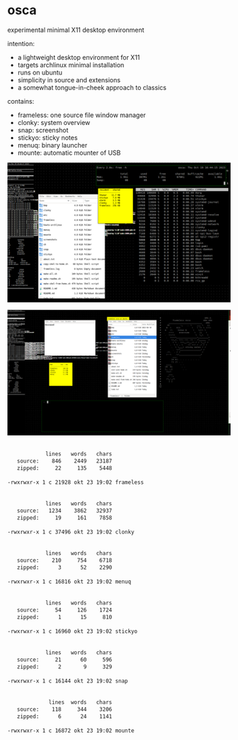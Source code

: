 # osca

experimental minimal X11 desktop environment

intention:
* a lightweight desktop environment for X11
* targets archlinux minimal installation
* runs on ubuntu
* simplicity in source and extensions
* a somewhat tongue-in-cheek approach to classics

contains:
* frameless: one source file window manager
* clonky: system overview
* snap: screenshot
* stickyo: sticky notes
* menuq: binary launcher
* mounte: automatic mounter of USB


![screenshot 1](screenshots/frameless-archlinux-1.png)


![screenshot 3](screenshots/2023-10-23--18-59-54.png)


```

            lines   words   chars
   source:    846    2449   23187
   zipped:     22     135    5448

-rwxrwxr-x 1 c 21928 okt 23 19:02 frameless


            lines   words   chars
   source:   1234    3862   32937
   zipped:     19     161    7858

-rwxrwxr-x 1 c 37496 okt 23 19:02 clonky


            lines   words   chars
   source:    210     754    6718
   zipped:      3      52    2290

-rwxrwxr-x 1 c 16816 okt 23 19:02 menuq


            lines   words   chars
   source:     54     126    1724
   zipped:      1      15     810

-rwxrwxr-x 1 c 16960 okt 23 19:02 stickyo


            lines   words   chars
   source:     21      60     596
   zipped:      2       9     329

-rwxrwxr-x 1 c 16144 okt 23 19:02 snap


             lines  words   chars
   source:    118     344    3206
   zipped:      6      24    1141

-rwxrwxr-x 1 c 16872 okt 23 19:02 mounte

```

